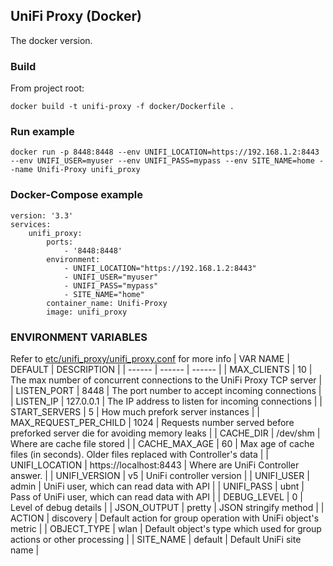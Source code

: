 ## UniFi Proxy (Docker)
The docker version. 

### Build
From project root:
```
docker build -t unifi-proxy -f docker/Dockerfile . 
```
### Run example
```
docker run -p 8448:8448 --env UNIFI_LOCATION=https://192.168.1.2:8443 --env UNIFI_USER=myuser --env UNIFI_PASS=mypass --env SITE_NAME=home --name Unifi-Proxy unifi_proxy 
```
### Docker-Compose example
```
version: '3.3'
services:
    unifi_proxy:
        ports:
            - '8448:8448'
        environment:
            - UNIFI_LOCATION="https://192.168.1.2:8443"
            - UNIFI_USER="myuser"
            - UNIFI_PASS="mypass"
            - SITE_NAME="home"
        container_name: Unifi-Proxy
        image: unifi_proxy
```
### ENVIRONMENT VARIABLES
Refer to [etc/unifi_proxy/unifi_proxy.conf](https://github.com/zbx-sadman/unifi_proxy/blob/master/etc/unifi_proxy/unifi_proxy.conf) for more info
| VAR NAME | DEFAULT | DESCRIPTION |
| ------ | ------ | ------ |
| MAX_CLIENTS | 10 | The max number of concurrent connections to the UniFi Proxy TCP server |
| LISTEN_PORT | 8448 | The port number to accept incoming connections |
| LISTEN_IP | 127.0.0.1 | The IP address to listen for incoming connections |
| START_SERVERS | 5 | How much prefork server instances |
| MAX_REQUEST_PER_CHILD | 1024 | Requests number served before preforked server die for avoiding memory leaks |
| CACHE_DIR | /dev/shm | Where are cache file stored |
| CACHE_MAX_AGE | 60 | Max age of cache files (in seconds). Older files replaced with Controller's data |
| UNIFI_LOCATION | https://localhost:8443 | Where are UniFi Controller answer. |
| UNIFI_VERSION | v5 | UniFi controller version |
| UNIFI_USER | admin | UniFi user, which can read data with API |
| UNIFI_PASS | ubnt | Pass of UniFi user, which can read data with API |
| DEBUG_LEVEL | 0 | Level of debug details |
| JSON_OUTPUT | pretty | JSON stringify method |
| ACTION | discovery | Default action for group operation with UniFi object's metric |
| OBJECT_TYPE | wlan | Default object's type which used for group actions or other processing |
| SITE_NAME | default | Default UniFi site name |